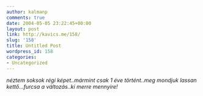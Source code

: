 ```yaml
---
author: kalmanp
comments: true
date: 2004-05-05 23:22:45+00:00
layout: post
link: http://kavics.me/158/
slug: '158'
title: Untitled Post
wordpress_id: 158
categories:
- Uncategorized
---
```


_néztem soksok régi képet..mármint csak 1 éve történt..meg mondjuk lassan kettő...furcsa a változás..ki merre mennyire!_
